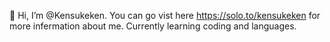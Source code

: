 👋 Hi, I’m @Kensukeken. You can go vist here https://solo.to/kensukeken for more infermation about me.
Currently learning coding and languages.

<!---
Kensukeken/Kensukeken is a ✨ special ✨ repository because its `README.md` (this file) appears on your GitHub profile.
You can click the Preview link to take a look at your changes.
--->
